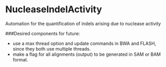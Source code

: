 NucleaseIndelActivity
=====================

Automation for the quantification of indels arising due to nuclease activity

###Desired components for future:
* use a max thread option and update commands in BWA and FLASH, since they both use multiple threads.
* make a flag for all alignments (output) to be generated in SAM or BAM format.